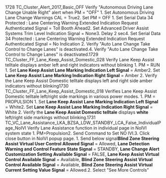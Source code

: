 1728 TC_Cluster_Alert_2017_Basic_OFF Verify "Autonomous Driving Lane Change Unable Right" alert when PM = "OFF" 1. Set Autonomous Driving Lane Change Warnings CAL = True2. Set PM = OFF 1. Set Serial Data 34 Protected : Lane Centering Warning Extended Indication Request Authenticated Signal = Toll Booth Ahead2. Set Advanced Driver Assist Systems Trim Level Indication Signal = None3. Delay 2 sec4. Set Serial Data 34 Protected : Lane Centering Warning Extended Indication Request Authenticated Signal = No Indication 2. Verify "Auto Lane Change Take Control to Change Lanes" is deactivated.4. Verify "Auto Lane Change Take Control to Change Lanes" is deactivated.1729 TC_Cluster_FF_Lane_Keep_Assist_Domestic_028 Verify Lane Keep Assist telltale displays amber left and right indicators without blinking 1. PM = RUN 1. Set **Lane Keep Assist Lane Marking Indication Left Signal** = Amber2. Set **Lane Keep Assist Lane Marking Indication Right Signal** = Amber 2. Verify the Lane Keep Assist Domestic telltale displays left and right side amber indicators without blinking1730 TC_Cluster_FF_Lane_Keep_Assist_Domestic_018 Verifies Lane Keep Assist Domestic telltale left/right side markings in various power modes. 1. PM = PROPULSION 1. Set **Lane Keep Assist Lane Marking Indication Left Signal** = White2. Set **Lane Keep Assist Lane Marking Indication Right Signal** = White 2. Verify the **Lane Keep Assist Domestic telltale** displays **white** left/right side markings without blinking.1731 TC_VC_Lane_Assistance_LKA_BZSA_LDW_STANDBY_LCA_False_IndividualPage_NoIVI Verify Lane Assistance function in individual page in NoIVI system state 1. PM=Propulsion2. Send Command to Set NO IVI.3. Click close button in NoIVI popup page. 1. Send below signal**Blind Zone Steering Assist Virtual User Control Allowed Signal** = Allowed, **Lane Detection Warning and Control Feature State Signal** = STANDBY, **Lane Change Alert Customization Setting Available Signal** = FALSE, **Lane Keep Assist Virtual Control Available Signal** = Available, **Blind Zone Steering Assist Virtual Control Available Signal** = Available, **Blind Zone Steering Assist Virtual Current Setting Value Signal** = Allowed.2. Select "See More Controls"
